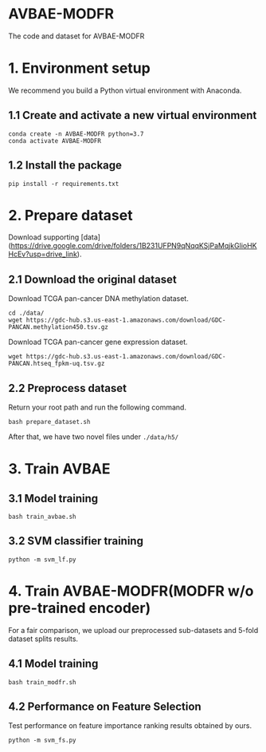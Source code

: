 # AVBAE-MODFR
The code and dataset for AVBAE-MODFR
# 1. Environment setup
We recommend you build a Python virtual environment with Anaconda.
## 1.1 Create and activate a new virtual environment
```
conda create -n AVBAE-MODFR python=3.7
conda activate AVBAE-MODFR
```
## 1.2 Install the package
```
pip install -r requirements.txt
```

# 2. Prepare dataset
Download supporting [data] (https://drive.google.com/drive/folders/1B231UFPN9qNqqKSjPaMqjkGlioHKHcEv?usp=drive_link).
## 2.1 Download the original dataset
Download TCGA pan-cancer DNA methylation dataset.
```
cd ./data/
wget https://gdc-hub.s3.us-east-1.amazonaws.com/download/GDC-PANCAN.methylation450.tsv.gz
```
Download TCGA pan-cancer gene expression dataset.
```
wget https://gdc-hub.s3.us-east-1.amazonaws.com/download/GDC-PANCAN.htseq_fpkm-uq.tsv.gz
```
## 2.2 Preprocess dataset
Return your root path and run the following command.
```
bash prepare_dataset.sh
```
After that, we have two novel files under `./data/h5/`

# 3. Train AVBAE
## 3.1 Model training
```
bash train_avbae.sh
```
## 3.2 SVM classifier training
```
python -m svm_lf.py
```
# 4. Train AVBAE-MODFR(MODFR w/o pre-trained encoder)
For a fair comparison, we upload our preprocessed sub-datasets and 5-fold dataset splits results.
## 4.1 Model training
```
bash train_modfr.sh
```
## 4.2 Performance on Feature Selection

Test performance on feature importance ranking results obtained by ours.
```
python -m svm_fs.py
```
